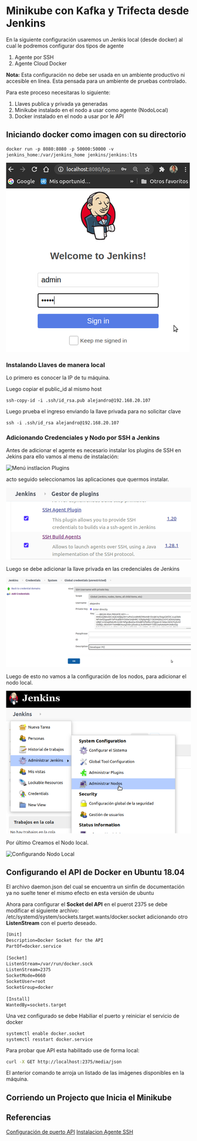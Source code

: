 # Minikube con Kafka y Trifecta desde Jenkins

En la siguiente configuración usaremos un Jenkis local (desde docker) al cual le podremos configurar dos tipos de agente

1. Agente por SSH
2. Agente Cloud Docker

**Nota:** Esta configuración no debe ser usada en un ambiente productivo ni accesible en línea. Esta pensada para un ambiente de pruebas controlado.

Para este proceso necesitaras lo siguiente:

1. Llaves publica y privada ya generadas
2. Minikube instalado en el nodo a usar como agente (NodoLocal)
3. Docker instalado en el nodo a usar por le API

## Iniciando docker como imagen con su directorio

```
docker run -p 8080:8080 -p 50000:50000 -v jenkins_home:/var/jenkins_home jenkins/jenkins:lts
```
![Entrada a Jenkins](media/LoginAdmin.png)

### Instalando Llaves de manera local

Lo primero es conocer la IP de tu máquina.

Luego copiar el public_id al mismo host

```
ssh-copy-id -i .ssh/id_rsa.pub alejandro@192.168.20.107
```

Luego prueba el ingreso enviando la llave privada para no solicitar clave

```
ssh -i .ssh/id_rsa alejandro@192.168.20.107
```

### Adicionando Credenciales y Nodo por SSH a Jenkins

Antes de adicionar el agente es necesario instalar los plugins de SSH en Jekins para ello vamos
al menu de instalación:

![Menú instlacion Plugins](media/InstalaciónPlugins.png)

acto seguido seleccionamos las aplicaciones que quermos instalar.

![SHH Plugins](media/SSHPluginsInstalados.png)

Luego se debe adicionar la llave privada en las credenciales de Jenkins

![SSH Credencial Privada](media/AdicionandoLlavesSSH.png)

Luego de esto no vamos a la configuración de los nodos, para adicionar el nodo local.

![Configurar Nodo](media/ConfigNodes.png)

Por último Creamos el Nodo local.

![Configurando Nodo Local](media/ConfiguraciónNodoLocal.png)

## Configurando el API de Docker en Ubuntu 18.04

El archivo daemon.json del cual se encuentra un sinfin de documentación ya no suelte tener el mismo efecto en esta versión de ubuntu

Ahora para configurar el **Socket del API** en el puerot 2375 se debe modificar el siguiente archivo: /etc/systemd/system/sockets.target.wants/docker.socket adicionando otro **ListenStream** con el puerto deseado.

```
[Unit]
Description=Docker Socket for the API
PartOf=docker.service

[Socket]
ListenStream=/var/run/docker.sock
ListenStream=2375
SocketMode=0660
SocketUser=root
SocketGroup=docker

[Install]
WantedBy=sockets.target
```

Una vez configurado se debe Habiliar el puerto y reiniciar el servicio de docker

```
systemctl enable docker.socket
systemctl resstart docker.service
```

Para probar que API esta habilitado use de forma local:

```bash
curl -X GET http://localhost:2375/media/json
```
El anterior comando te arroja un listado de las imágenes disponibles en la máquina.

## Corriendo un Projecto que Inicia el Minikube
## Referencias

[Configuración de puerto API](https://riptutorial.com/es/docker/example/15951/habilitar-el-acceso-remoto-a-la-api-de-docker-en-linux-ejecutando-systemd)
[Instalacion Agente SSH](https://plugins.jenkins.io/ssh-agent/)
